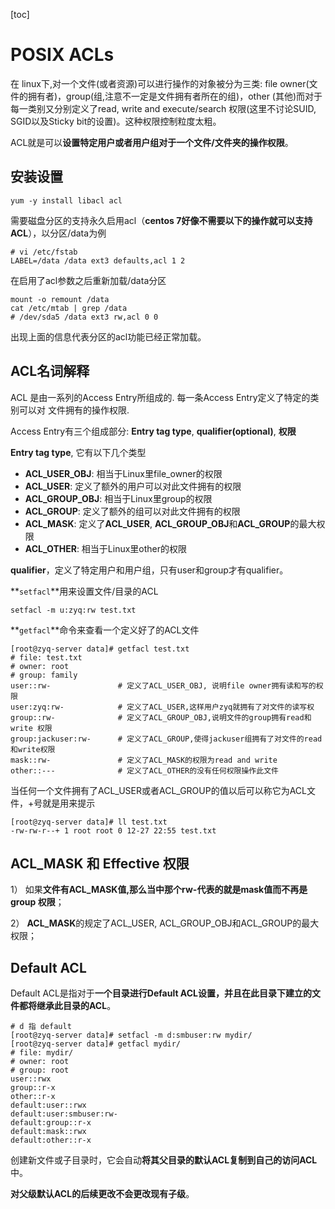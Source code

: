 [toc]

# POSIX ACLs

在 linux下,对一个文件(或者资源)可以进行操作的对象被分为三类: file owner(文件的拥有者)，group(组,注意不一定是文件拥有者所在的组)，other (其他)而对于每一类别又分别定义了read, write and execute/search 权限(这里不讨论SUID, SGID以及Sticky bit的设置)。这种权限控制粒度太粗。

ACL就是可以**设置特定用户或者用户组对于一个文件/文件夹的操作权限**。

## 安装设置

```shell
yum -y install libacl acl
```

需要磁盘分区的支持永久启用acl（**centos 7好像不需要以下的操作就可以支持ACL**），以分区/data为例

```shell
# vi /etc/fstab
LABEL=/data /data ext3 defaults,acl 1 2
```

在启用了acl参数之后重新加载/data分区

```shell
mount -o remount /data
cat /etc/mtab | grep /data
# /dev/sda5 /data ext3 rw,acl 0 0
```

出现上面的信息代表分区的acl功能已经正常加载。

## ACL名词解释

ACL 是由一系列的Access Entry所组成的. 每一条Access Entry定义了特定的类别可以对
文件拥有的操作权限. 

Access Entry有三个组成部分: **Entry tag type**, **qualifier(optional)**, **权限**

**Entry tag type**, 它有以下几个类型

- **ACL_USER_OBJ**: 相当于Linux里file_owner的权限
- **ACL_USER**: 定义了额外的用户可以对此文件拥有的权限
- **ACL_GROUP_OBJ**: 相当于Linux里group的权限
- **ACL_GROUP**: 定义了额外的组可以对此文件拥有的权限
- **ACL_MASK**: 定义了**ACL_USER**, **ACL_GROUP_OBJ**和**ACL_GROUP**的最大权限
- **ACL_OTHER**: 相当于Linux里other的权限

**qualifier**，定义了特定用户和用户组，只有user和group才有qualifier。



**`setfacl`**用来设置文件/目录的ACL

```shell
setfacl -m u:zyq:rw test.txt
```

**`getfacl`**命令来查看一个定义好了的ACL文件

```shell
[root@zyq-server data]# getfacl test.txt
# file: test.txt
# owner: root
# group: family
user::rw-          		# 定义了ACL_USER_OBJ, 说明file owner拥有读和写的权限
user:zyq:rw-            # 定义了ACL_USER,这样用户zyq就拥有了对文件的读写权
group::rw-              # 定义了ACL_GROUP_OBJ,说明文件的group拥有read和write 权限
group:jackuser:rw-      # 定义了ACL_GROUP,使得jackuser组拥有了对文件的read 和write权限
mask::rw-               # 定义了ACL_MASK的权限为read and write
other::---              # 定义了ACL_OTHER的没有任何权限操作此文件
```

当任何一个文件拥有了ACL_USER或者ACL_GROUP的值以后可以称它为ACL文件，+号就是用来提示

```shell
[root@zyq-server data]# ll test.txt
-rw-rw-r--+ 1 root root 0 12-27 22:55 test.txt	
```

## ACL_MASK 和 Effective 权限

1） 如果**文件有ACL_MASK值,那么当中那个rw-代表的就是mask值而不再是group 权限**；

2） **ACL_MASK**的规定了ACL_USER, ACL_GROUP_OBJ和ACL_GROUP的最大权限；

##  Default ACL

Default ACL是指对于**一个目录进行Default ACL设置，并且在此目录下建立的文件都将继承此目录的ACL**。

```shell
# d 指 default
[root@zyq-server data]# setfacl -m d:smbuser:rw mydir/
[root@zyq-server data]# getfacl mydir/
# file: mydir/
# owner: root
# group: root
user::rwx
group::r-x
other::r-x
default:user::rwx
default:user:smbuser:rw-
default:group::r-x
default:mask::rwx
default:other::r-x
```

创建新文件或子目录时，它会自动**将其父目录的默认ACL复制到自己的访问ACL**中。

**对父级默认ACL的后续更改不会更改现有子级**。